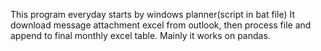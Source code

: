 This program everyday starts by windows planner(script in bat file)
It download message attachment excel from outlook, then process file and append to final monthly excel table.
Mainly it works on pandas.
